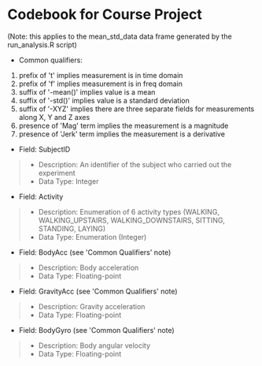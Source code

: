 Codebook for Course Project
============================

(Note: this applies to the mean_std_data data frame generated
by the run_analysis.R script)

* Common qualifiers:
1. prefix of 't' implies measurement is in time domain
2. prefix of 'f' implies measurement is in freq domain
3. suffix of '-mean()' implies value is a mean
4. suffix of '-std()' implies value is a standard deviation
5. suffix of '-XYZ' implies there are three separate fields for measurements along X, Y and Z axes
6. presence of 'Mag' term implies the measurement is a magnitude
7. presence of 'Jerk' term implies the measurement is a derivative

* Field: SubjectID
>* Description: An identifier of the subject who carried out the experiment 
>* Data Type: Integer 

* Field: Activity
>* Description: Enumeration of 6 activity types (WALKING, WALKING_UPSTAIRS, WALKING_DOWNSTAIRS, SITTING, STANDING, LAYING)
>* Data Type: Enumeration (Integer)

* Field:  BodyAcc (see 'Common Qualifiers' note)
>* Description: Body acceleration
>* Data Type: Floating-point

* Field:  GravityAcc (see 'Common Qualifiers' note)
>* Description: Gravity acceleration
>* Data Type: Floating-point

* Field:  BodyGyro (see 'Common Qualifiers' note)
>* Description: Body angular velocity
>* Data Type: Floating-point
